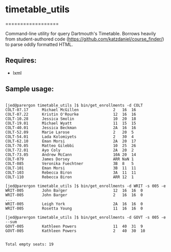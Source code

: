 # timetable_utils
==================


Command-line utility for query Dartmouth's Timetable. Borrows heavily from 
student-authored code (https://github.com/katzdaniel/course_finder/) to parse 
oddly formatted HTML.

Requires:
------------
+ lxml


Sample usage:
-------------


<code>
[jed@parergon timetable_utils ]$ bin/get_enrollments -d COLT
COLT-07.17      Michael McGillen               2   16  16 
COLT-07.22      Kristin O'Rourke               12  16  16 
COLT-10.28      Jessica Smolin                 10  20  18 
COLT-19.01      Michael Wyatt                  11  15  15 
COLT-40.01      Jessica Beckman                2A  16  16 
COLT-52.09      Marie Larose                   2   20  5  
COLT-54.01      Lada Kolomiyets                2   30  4  
COLT-62.10      Eman Morsi                     2A  20  17 
COLT-70.05      Matteo Gilebbi                 10  25  26 
COLT-72.01      Ayo Coly                       2A  20  2  
COLT-73.05      Andrew McCann                  10A 20  14 
COLT-079        James Dorsey                   ARR NaN 1  
COLT-085        Veronika Fuechtner             3B  8   5  
COLT-101        Eman Morsi                     3B  11  11 
COLT-103        Rebecca Biron                  3A  11  11 
COLT-110        Rebecca Biron                  ARR 12  1  
</code>

<code>
[jed@parergon timetable_utils ]$ bin/get_enrollments -d WRIT -s 005 -e 
WRIT-005        John Barger                    12  16  16  0  
WRIT-005        John Barger                    2   16  16  0  
...
WRIT-005        Leigh York                     2A  16  16  0  
WRIT-005        Rosetta Young                  11  16  16  0  
</code>


<code>
[jed@parergon timetable_utils ]$ bin/get_enrollments -d GOVT -s 005 -e --sum
GOVT-005        Kathleen Powers                11  40  31  9  
GOVT-005        Kathleen Powers                2   40  30  10 

Total empty seats: 19
</code>
